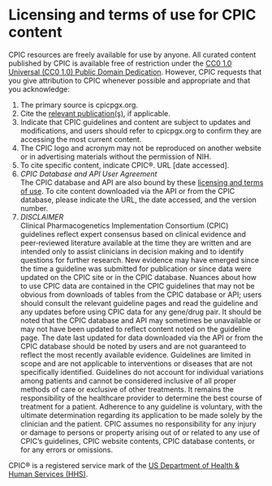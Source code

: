 # Licensing and terms of use for CPIC content

CPIC resources are freely available for use by anyone. All curated content published by CPIC is available free of restriction under the [CC0 1.0 Universal (CC0 1.0) Public Domain Dedication](https://creativecommons.org/publicdomain/zero/1.0/). However, CPIC requests that you give attribution to CPIC whenever possible and appropriate and that you acknowledge:

1. The primary source is cpicpgx.org.
2. Cite the [relevant publication(s)](https://cpicpgx.org/publications/), if applicable.
3. Indicate that CPIC guidelines and content are subject to updates and modifications, and users should refer to cpicpgx.org to confirm they are accessing the most current content.
4. The CPIC logo and acronym may not be reproduced on another website or in advertising materials without the permission of NIH.
5. To cite specific content, indicate CPIC®. URL \[date accessed\].
6. _CPIC Database and API User Agreement_  
The CPIC database and API are also bound by these [licensing and terms of use](https://cpicpgx.org/license/). To cite content downloaded via the API or from the CPIC database, please indicate the URL, the date accessed, and the version number.
7. _DISCLAIMER_  
Clinical Pharmacogenetics Implementation Consortium (CPIC) guidelines reflect expert consensus based on clinical evidence and peer‐reviewed literature available at the time they are written and are intended only to assist clinicians in decision making and to identify questions for further research. New evidence may have emerged since the time a guideline was submitted for publication or since data were updated on the CPIC site or in the CPIC database. Nuances about how to use CPIC data are contained in the CPIC guidelines that may not be obvious from downloads of tables from the CPIC database or API; users should consult the relevant guideline pages and read the guideline and any updates before using CPIC data for any gene/drug pair. It should be noted that the CPIC database and API may sometimes be unavailable or may not have been updated to reflect content noted on the guideline page. The date last updated for data downloaded via the API or from the CPIC database should be noted by users and are not guaranteed to reflect the most recently available evidence. Guidelines are limited in scope and are not applicable to interventions or diseases that are not specifically identified. Guidelines do not account for individual variations among patients and cannot be considered inclusive of all proper methods of care or exclusive of other treatments. It remains the responsibility of the healthcare provider to determine the best course of treatment for a patient. Adherence to any guideline is voluntary, with the ultimate determination regarding its application to be made solely by the clinician and the patient. CPIC assumes no responsibility for any injury or damage to persons or property arising out of or related to any use of CPIC’s guidelines, CPIC website contents, CPIC database contents, or for any errors or omissions.

CPIC® is a registered service mark of the [US Department of Health & Human Services (HHS)](https://www.hhs.gov/).
